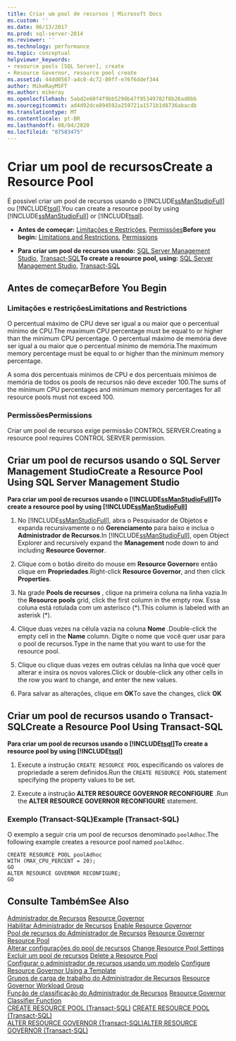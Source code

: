 ```yaml
---
title: Criar um pool de recursos | Microsoft Docs
ms.custom: ''
ms.date: 06/13/2017
ms.prod: sql-server-2014
ms.reviewer: ''
ms.technology: performance
ms.topic: conceptual
helpviewer_keywords:
- resource pools [SQL Server], create
- Resource Governor, resource pool create
ms.assetid: 44dd0567-a4c8-4c72-89ff-e76f6ddef344
author: MikeRayMSFT
ms.author: mikeray
ms.openlocfilehash: 5abd2e60f4f9bb5290b47f95349782f8b26ad8bb
ms.sourcegitcommit: ad4d92dce894592a259721a1571b1d8736abacdb
ms.translationtype: MT
ms.contentlocale: pt-BR
ms.lasthandoff: 08/04/2020
ms.locfileid: "87583475"
---
```

# <a name="create-a-resource-pool"></a><span data-ttu-id="faa90-102">Criar um pool de recursos</span><span class="sxs-lookup"><span data-stu-id="faa90-102">Create a Resource Pool</span></span>
  <span data-ttu-id="faa90-103">É possível criar um pool de recursos usando o [!INCLUDE[ssManStudioFull](../../includes/ssmanstudiofull-md.md)] ou [!INCLUDE[tsql](../../includes/tsql-md.md)].</span><span class="sxs-lookup"><span data-stu-id="faa90-103">You can create a resource pool by using [!INCLUDE[ssManStudioFull](../../includes/ssmanstudiofull-md.md)] or [!INCLUDE[tsql](../../includes/tsql-md.md)].</span></span>  
  
-   <span data-ttu-id="faa90-104">**Antes de começar:**  [Limitações e Restrições](#LimitationsRestrictions), [Permissões](#Permissions)</span><span class="sxs-lookup"><span data-stu-id="faa90-104">**Before you begin:**  [Limitations and Restrictions](#LimitationsRestrictions), [Permissions](#Permissions)</span></span>  
  
-   <span data-ttu-id="faa90-105">**Para criar um pool de recursos usando:**  [SQL Server Management Studio](#CreRPProp), [Transact-SQL](#CreRPTSQL)</span><span class="sxs-lookup"><span data-stu-id="faa90-105">**To create a resource pool, using:**  [SQL Server Management Studio](#CreRPProp), [Transact-SQL](#CreRPTSQL)</span></span>  
  
##  <a name="before-you-begin"></a><a name="BeforeYouBegin"></a> <span data-ttu-id="faa90-106">Antes de começar</span><span class="sxs-lookup"><span data-stu-id="faa90-106">Before You Begin</span></span>  
  
###  <a name="limitations-and-restrictions"></a><a name="LimitationsRestrictions"></a> <span data-ttu-id="faa90-107">Limitações e restrições</span><span class="sxs-lookup"><span data-stu-id="faa90-107">Limitations and Restrictions</span></span>  
 <span data-ttu-id="faa90-108">O percentual máximo de CPU deve ser igual a ou maior que o percentual mínimo de CPU.</span><span class="sxs-lookup"><span data-stu-id="faa90-108">The maximum CPU percentage must be equal to or higher than the minimum CPU percentage.</span></span> <span data-ttu-id="faa90-109">O percentual máximo de memória deve ser igual a ou maior que o percentual mínimo de memória.</span><span class="sxs-lookup"><span data-stu-id="faa90-109">The maximum memory percentage must be equal to or higher than the minimum memory percentage.</span></span>  
  
 <span data-ttu-id="faa90-110">A soma dos percentuais mínimos de CPU e dos percentuais mínimos de memória de todos os pools de recursos não deve exceder 100.</span><span class="sxs-lookup"><span data-stu-id="faa90-110">The sums of the minimum CPU percentages and minimum memory percentages for all resource pools must not exceed 100.</span></span>  
  
###  <a name="permissions"></a><a name="Permissions"></a> <span data-ttu-id="faa90-111">Permissões</span><span class="sxs-lookup"><span data-stu-id="faa90-111">Permissions</span></span>  
 <span data-ttu-id="faa90-112">Criar um pool de recursos exige permissão CONTROL SERVER.</span><span class="sxs-lookup"><span data-stu-id="faa90-112">Creating a resource pool requires CONTROL SERVER permission.</span></span>  
  
##  <a name="create-a-resource-pool-using-sql-server-management-studio"></a><a name="CreRPProp"></a> <span data-ttu-id="faa90-113">Criar um pool de recursos usando o SQL Server Management Studio</span><span class="sxs-lookup"><span data-stu-id="faa90-113">Create a Resource Pool Using SQL Server Management Studio</span></span>  
 <span data-ttu-id="faa90-114">**Para criar um pool de recursos usando o [!INCLUDE[ssManStudioFull](../../includes/ssmanstudiofull-md.md)]**</span><span class="sxs-lookup"><span data-stu-id="faa90-114">**To create a resource pool by using [!INCLUDE[ssManStudioFull](../../includes/ssmanstudiofull-md.md)]**</span></span>  
  
1.  <span data-ttu-id="faa90-115">No [!INCLUDE[ssManStudioFull](../../includes/ssmanstudiofull-md.md)], abra o Pesquisador de Objetos e expanda recursivamente o nó **Gerenciamento** para baixo e inclua o **Administrador de Recursos**.</span><span class="sxs-lookup"><span data-stu-id="faa90-115">In [!INCLUDE[ssManStudioFull](../../includes/ssmanstudiofull-md.md)], open Object Explorer and recursively expand the **Management** node down to and including **Resource Governor**.</span></span>  
  
2.  <span data-ttu-id="faa90-116">Clique com o botão direito do mouse em **Resource Governor**e então clique em **Propriedades**.</span><span class="sxs-lookup"><span data-stu-id="faa90-116">Right-click **Resource Governor**, and then click **Properties**.</span></span>  
  
3.  <span data-ttu-id="faa90-117">Na grade **Pools de recursos** , clique na primeira coluna na linha vazia.</span><span class="sxs-lookup"><span data-stu-id="faa90-117">In the **Resource pools** grid, click the first column in the empty row.</span></span> <span data-ttu-id="faa90-118">Essa coluna está rotulada com um asterisco (\*).</span><span class="sxs-lookup"><span data-stu-id="faa90-118">This column is labeled with an asterisk (\*).</span></span>  
  
4.  <span data-ttu-id="faa90-119">Clique duas vezes na célula vazia na coluna **Nome** .</span><span class="sxs-lookup"><span data-stu-id="faa90-119">Double-click the empty cell in the **Name** column.</span></span> <span data-ttu-id="faa90-120">Digite o nome que você quer usar para o pool de recursos.</span><span class="sxs-lookup"><span data-stu-id="faa90-120">Type in the name that you want to use for the resource pool.</span></span>  
  
5.  <span data-ttu-id="faa90-121">Clique ou clique duas vezes em outras células na linha que você quer alterar e insira os novos valores.</span><span class="sxs-lookup"><span data-stu-id="faa90-121">Click or double-click any other cells in the row you want to change, and enter the new values.</span></span>  
  
6.  <span data-ttu-id="faa90-122">Para salvar as alterações, clique em **OK**</span><span class="sxs-lookup"><span data-stu-id="faa90-122">To save the changes, click **OK**</span></span>  
  
##  <a name="create-a-resource-pool-using-transact-sql"></a><a name="CreRPTSQL"></a> <span data-ttu-id="faa90-123">Criar um pool de recursos usando o Transact-SQL</span><span class="sxs-lookup"><span data-stu-id="faa90-123">Create a Resource Pool Using Transact-SQL</span></span>  
 <span data-ttu-id="faa90-124">**Para criar um pool de recursos usando o [!INCLUDE[tsql](../../includes/tsql-md.md)]**</span><span class="sxs-lookup"><span data-stu-id="faa90-124">**To create a resource pool by using [!INCLUDE[tsql](../../includes/tsql-md.md)]**</span></span>  
  
1.  <span data-ttu-id="faa90-125">Execute a instrução `CREATE RESOURCE POOL` especificando os valores de propriedade a serem definidos.</span><span class="sxs-lookup"><span data-stu-id="faa90-125">Run the `CREATE RESOURCE POOL` statement specifying the property values to be set.</span></span>  
  
2.  <span data-ttu-id="faa90-126">Execute a instrução **ALTER RESOURCE GOVERNOR RECONFIGURE** .</span><span class="sxs-lookup"><span data-stu-id="faa90-126">Run the **ALTER RESOURCE GOVERNOR RECONFIGURE** statement.</span></span>  
  
### <a name="example-transact-sql"></a><span data-ttu-id="faa90-127">Exemplo (Transact-SQL)</span><span class="sxs-lookup"><span data-stu-id="faa90-127">Example (Transact-SQL)</span></span>  
 <span data-ttu-id="faa90-128">O exemplo a seguir cria um pool de recursos denominado `poolAdhoc`.</span><span class="sxs-lookup"><span data-stu-id="faa90-128">The following example creates a resource pool named `poolAdhoc`.</span></span>  
  
```  
CREATE RESOURCE POOL poolAdhoc  
WITH (MAX_CPU_PERCENT = 20);  
GO  
ALTER RESOURCE GOVERNOR RECONFIGURE;  
GO  
```  
  
## <a name="see-also"></a><span data-ttu-id="faa90-129">Consulte Também</span><span class="sxs-lookup"><span data-stu-id="faa90-129">See Also</span></span>  
 <span data-ttu-id="faa90-130">[Administrador de Recursos](resource-governor.md) </span><span class="sxs-lookup"><span data-stu-id="faa90-130">[Resource Governor](resource-governor.md) </span></span>  
 <span data-ttu-id="faa90-131">[Habilitar Administrador de Recursos](enable-resource-governor.md) </span><span class="sxs-lookup"><span data-stu-id="faa90-131">[Enable Resource Governor](enable-resource-governor.md) </span></span>  
 <span data-ttu-id="faa90-132">[Pool de recursos do Administrador de Recursos](resource-governor-resource-pool.md) </span><span class="sxs-lookup"><span data-stu-id="faa90-132">[Resource Governor Resource Pool](resource-governor-resource-pool.md) </span></span>  
 <span data-ttu-id="faa90-133">[Alterar configurações do pool de recursos](change-resource-pool-settings.md) </span><span class="sxs-lookup"><span data-stu-id="faa90-133">[Change Resource Pool Settings](change-resource-pool-settings.md) </span></span>  
 <span data-ttu-id="faa90-134">[Excluir um pool de recursos](delete-a-resource-pool.md) </span><span class="sxs-lookup"><span data-stu-id="faa90-134">[Delete a Resource Pool](delete-a-resource-pool.md) </span></span>  
 <span data-ttu-id="faa90-135">[Configurar o administrador de recursos usando um modelo](configure-resource-governor-using-a-template.md) </span><span class="sxs-lookup"><span data-stu-id="faa90-135">[Configure Resource Governor Using a Template](configure-resource-governor-using-a-template.md) </span></span>  
 <span data-ttu-id="faa90-136">[Grupos de carga de trabalho do Administrador de Recursos](resource-governor-workload-group.md) </span><span class="sxs-lookup"><span data-stu-id="faa90-136">[Resource Governor Workload Group](resource-governor-workload-group.md) </span></span>  
 <span data-ttu-id="faa90-137">[Função de classificação do Administrador de Recursos](resource-governor-classifier-function.md) </span><span class="sxs-lookup"><span data-stu-id="faa90-137">[Resource Governor Classifier Function](resource-governor-classifier-function.md) </span></span>  
 <span data-ttu-id="faa90-138">[CREATE RESOURCE POOL &#40;Transact-SQL&#41;](/sql/t-sql/statements/create-resource-pool-transact-sql) </span><span class="sxs-lookup"><span data-stu-id="faa90-138">[CREATE RESOURCE POOL &#40;Transact-SQL&#41;](/sql/t-sql/statements/create-resource-pool-transact-sql) </span></span>  
 [<span data-ttu-id="faa90-139">ALTER RESOURCE GOVERNOR &#40;Transact-SQL&#41;</span><span class="sxs-lookup"><span data-stu-id="faa90-139">ALTER RESOURCE GOVERNOR &#40;Transact-SQL&#41;</span></span>](/sql/t-sql/statements/alter-resource-governor-transact-sql)  
  
  

